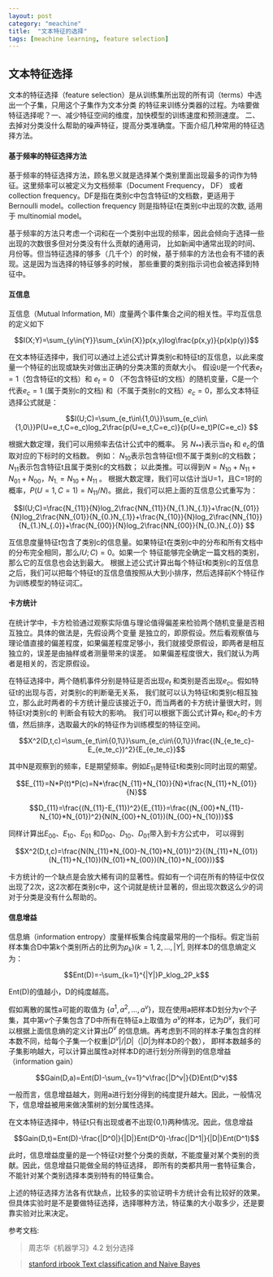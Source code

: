 ```yaml
---
layout: post
category: "meachine"
title:  "文本特征的选择"
tags: [meachine learning, feature selection]
---
```


## 文本特征选择

文本的特征选择（feature selection）是从训练集所出现的所有词（terms）中选出一个子集，只用这个子集作为文本分类
的特征来训练分类器的过程。为啥要做特征选择呢？一、减少特征空间的维度，加快模型的训练速度和预测速度。
二、去掉对分类没什么帮助的噪声特征，提高分类准确度。下面介绍几种常用的特征选择方法。

#### 基于频率的特征选择方法

基于频率的特征选择方法，顾名思义就是选择某个类别里面出现最多的词作为特征。这里频率可以被定义为文档频率（Document Frequency， DF）
或者collection frequency。DF是指在类别c中包含特征t的文档数，更适用于Bernoulli model。collection frequency 则是指特征t在类别c中出现的次数,
适用于 multinomial model。

基于频率的方法只考虑一个词和在一个类别中出现的频率，因此会倾向于选择一些出现的次数很多但对分类没有什么贡献的通用词，
比如新闻中通常出现的时间、月份等。但当特征选择的够多（几千个）的时候，基于频率的方法也会有不错的表现。这是因为当选择的特征够多的时候，
那些重要的类别指示词也会被选择到特征中。

#### 互信息

互信息（Mutual Information, MI）度量两个事件集合之间的相关性。平均互信息的定义如下

$$I(X;Y)=\sum_{y\in{Y}}\sum_{x\in{X}}p(x,y)log\frac{p(x,y)}{p(x)p(y)}$$

在文本特征选择中，我们可以通过上述公式计算类别c和特征t的互信息，以此来度量一个特征的出现或缺失对做出正确的分类决策的贡献大小。
假设`U`是一个代表$e_t=1$（包含特征t的文档）和 $e_t=0$
（不包含特征t的文档）的随机变量，C是一个代表$e_c=1$ (属于类别c的文档)
和（不属于类别c的文档）$e_c=0$，那么文本特征选择公式就是：

$$I(U;C)=\sum_{e_t\in\{1,0\}}\sum_{e_c\in\{1,0\}}P(U=e_t,C=e_c)log_2\frac{p(U=e_t,C=e_c)}{p(U=e_t)P(C=e_c)} $$

 根据大数定理，我们可以用频率去估计公式中的概率。
 另 $N_{**})$表示当$e_t$ 和 $e_c$的值取对应的下标时的文档数。
 例如： $N_{10}$表示包含特征t但不属于类别c的文档数；$N_{11}$表示包含特征t且属于类别c的文档数；
 以此类推。可以得到$N=N_{10}+N_{11}+N_{01}+N_{00}$，$N_{1.}=N_{10}+N_{11}$ 。
 根据大数定理，我们可以估计当U=1，且C=1时的概率，$P(U=1,C=1)=N_{11}/N)$。据此，我们可以把上面的互信息公式重写为：
 
 $$I(U;C)=\frac{N_{11}}{N}log_2\frac{NN_{11}}{N_{1.}N_{.1}}+\frac{N_{01}}{N}log_2\frac{NN_{01}}{N_{0.}N_{.1}}+\frac{N_{10}}{N}log_2\frac{NN_{10}}{N_{1.}N_{.0}}+\frac{N_{00}}{N}log_2\frac{NN_{00}}{N_{0.}N_{.0}} $$
 
 互信息度量特征t包含了类别c的信息量。如果特征t在类别c中的分布和所有文档中的分布完全相同，那么$IU;C)=0$。如果一个
 特征能够完全确定一篇文档的类别，那么它的互信息也会达到最大。
 根据上述公式计算出每个特征t和类别c的互信息之后，我们可以把每个特征t的互信息值按照从大到小排序，然后选择前K个特征作为训练模型的特征词汇。
 
#### 卡方统计

 在统计学中，卡方检验通过观察实际值与理论值得偏差来检验两个随机变量是否相互独立。具体的做法是，先假设两个变量
 是独立的，即原假设。然后看观察值与理论值直接的偏差程度，如果偏差程度足够小，我们就接受原假设，即两者是相互独立的，误差是由抽样或者测量带来的误差。
 如果偏差程度很大，我们就认为两者是相关的，否定原假设。
 
 在特征选择中，两个随机事件分别是特征是否出现$e_t$
 和类别是否出现$e_c$。假如特征t的出现与否，对类别c的判断毫无关系，
 我们就可以认为特征t和类别c相互独立，那么此时两者的卡方统计量应该接近于0，而当两者的卡方统计量很大时，则特征t对类别c的
 判断会有较大的影响。 
 我们可以根据下面公式计算$e_t$
 和$e_c$的卡方值，然后排序，选取最大的k的特征作为训练模型的特征空间。
 
 $$X^2(D,t,c)=\sum_{e_t\in\{0,1\}}\sum_{e_c\in\{0,1\}}\frac{(N_{e_te_c}-E_{e_te_c})^2}{E_{e_te_c}}$$
 
 其中N是观察到的频率，E是期望频率。例如$E_{11}$是特征t和类别c同时出现的期望。
 
 $$E_{11}=N*P(t)*P(c)=N*\frac{N_{11}+N_{10}}{N}*\frac{N_{11}+N_{01}}{N}$$

 $$D_{11}=\frac{(N_{11}-E_{11})^2}{E_{11}}=\frac{(N_{00}*N_{11}-N_{10}*N_{01})^2}{N(N_{00}+N_{01})(N_{00}+N_{10})}$$

同样计算出$E_{00}$、$E_{10}$、$E_{01}$
和$D_{00}$、$D_{10}$、$D_{01}$带入到卡方公式中，
可以得到

$$X^2(D,t,c)=\frac{N(N_{11}*N_{00}-N_{10}*N_{01})^2}{(N_{11}+N_{01})(N_{11}+N_{10})(N_{01}+N_{00})(N_{10}+N_{00})}$$

卡方统计的一个缺点是会放大稀有词的显著性。假如有一个词在所有的特征中仅仅出现了2次，这2次都在类别c中，这个词就是统计显著的，但出现次数这么少的词对于分类是没有什么帮助的。

#### 信息增益

信息熵（information entropy）度量样板集合纯度最常用的一个指标。假定当前样本集合D中第k个类别所占的比例为$p_k)(k=1,2,...,|Y|$,
则样本D的信息熵定义为：

$$Ent(D)=-\sum_{k=1}^{|Y|}P_klog_2P_k$$

Ent(D)的值越小，D的纯度越高。

假如离散的属性a可能的取值为 $\{a^1,a^2,...,a^v\}$，现在使用a把样本D划分为v个子集，其中第v个子集包含了D中所有在特征a上取值为
$a^v$的样本，记为$D^v$，我们可以根据上面信息熵的定义计算出$D^v$
的信息熵。再考虑到不同的样本子集包含的样本数不同，给每个子集一个权重$|D^v|/|D|$（$|D|$为样本D的个数），
即样本数越多的子集影响越大，可以计算出属性a对样本D的进行划分所得到的信息增益（information gain）

$$Gain(D,a)=Ent(D)-\sum_{v=1}^v\frac{|D^v|}{D}Ent(D^v)$$

一般而言，信息增益越大，则用a进行划分得到的纯度提升越大。因此，一般情况下，信息增益被用来做决策树的划分属性选择。

在文本特征选择中，特征t只有出现或者不出现{0,1}两种情况。因此，信息增益

$$Gain(D,t)=Ent(D)-\frac{|D^0|}{|D|}Ent(D^0)-\frac{|D^1|}{|D|}Ent(D^1)$$

此时，信息增益度量的是一个特征t对整个分类的贡献，不能度量对某个类别的贡献。因此，信息增益只能做全局的特征选择，
即所有的类都共用一套特征集合，不能针对某个类别选择本类别特有的特征集合。


上述的特征选择方法各有优缺点，比较多的实验证明卡方统计会有比较好的效果。但具体实验时是不是要做特征选择，选择哪种方法，特征集的大小取多少，还是要靠实验对比来决定。

参考文档:
> 周志华《机器学习》4.2 划分选择

> [stanford irbook Text classification and Naive Bayes](https://nlp.stanford.edu/IR-book/html/htmledition/text-classification-and-naive-bayes-1.html)